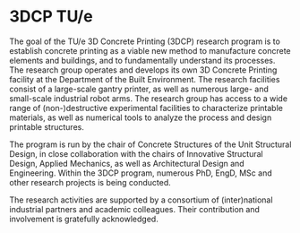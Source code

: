 # 3DCP TU/e

The goal of the TU/e 3D Concrete Printing (3DCP) research program is to establish concrete printing as a viable new method to manufacture concrete elements and buildings, and to fundamentally understand its processes. The research group operates and develops its own 3D Concrete Printing facility at the Department of the Built Environment. The research facilities consist of a large-scale gantry printer, as well as numerous large- and small-scale industrial robot arms. The research group has access to a wide range of (non-)destructive experimental facilities to characterize printable materials, as well as numerical tools to analyze the process and design printable structures. 

The program is run by the chair of Concrete Structures of the Unit Structural Design, in close collaboration with the chairs of Innovative Structural Design, Applied Mechanics, as well as Architectural Design and Engineering. Within the 3DCP program, numerous PhD, EngD, MSc and other research projects is being conducted.

The research activities are supported by a consortium of (inter)national industrial partners and academic colleagues. Their contribution and involvement is gratefully acknowledged.
